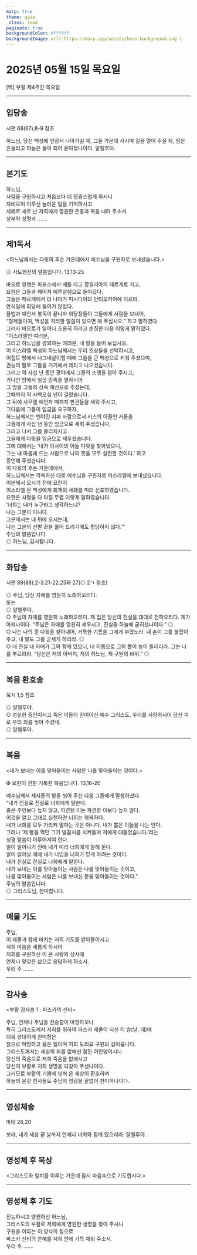 ```yaml
---
marp: true
theme: gaia
_class: lead
paginate: true
backgroundColor: #ffffff
backgroundImage: url('https://marp.app/assets/hero-background.svg')
---
```


# 2025년 05월 15일 목요일

[백] 부활 제4주간 목요일  




---

## 입당송

시편 68(67),8-9 참조

하느님, 당신 백성에 앞장서 나아가실 제, 그들 가운데 사시며 길을 열어 주실 제, 땅은 흔들리고 하늘은 물이 되어 쏟아졌나이다. 알렐루야.  
  


---

## 본기도

하느님,  
사람을 구원하시고 처음보다 더 영광스럽게 하시니  
자비로이 이루신 놀라운 일을 기억하시고  
세례로 새로 난 저희에게 영원한 은총과 복을 내려 주소서.  
성부와 성령과 …….  
  


---

## 제1독서

<하느님께서는 다윗의 후손 가운데에서 예수님을 구원자로 보내셨습니다.>

▥ 사도행전의 말씀입니다. 13,13-25

바오로 일행은 파포스에서 배를 타고 팜필리아의 페르게로 가고,  
요한은 그들과 헤어져 예루살렘으로 돌아갔다.  
그들은 페르게에서 더 나아가 피시디아의 안티오키아에 이르러,  
안식일에 회당에 들어가 앉았다.  
율법과 예언서 봉독이 끝나자 회당장들이 그들에게 사람을 보내어,  
“형제들이여, 백성을 격려할 말씀이 있으면 해 주십시오.” 하고 말하였다.  
그러자 바오로가 일어나 조용히 하라고 손짓한 다음 이렇게 말하였다.  
“이스라엘인 여러분,  
그리고 하느님을 경외하는 여러분, 내 말을 들어 보십시오.  
이 이스라엘 백성의 하느님께서는 우리 조상들을 선택하시고,  
이집트 땅에서 나그네살이할 때에 그들을 큰 백성으로 키워 주셨으며,  
권능의 팔로 그들을 거기에서 데리고 나오셨습니다.  
그리고 약 사십 년 동안 광야에서 그들의 소행을 참아 주시고,  
가나안 땅에서 일곱 민족을 멸하시어  
그 땅을 그들의 상속 재산으로 주셨는데,  
그때까지 약 사백오십 년이 걸렸습니다.  
그 뒤에 사무엘 예언자 때까지 판관들을 세워 주시고,  
그다음에 그들이 임금을 요구하자,  
하느님께서는 벤야민 지파 사람으로서 키스의 아들인 사울을  
그들에게 사십 년 동안 임금으로 세워 주셨습니다.  
그러고 나서 그를 물리치시고  
그들에게 다윗을 임금으로 세우셨습니다.  
그에 대해서는 ‘내가 이사이의 아들 다윗을 찾아냈으니,  
그는 내 마음에 드는 사람으로 나의 뜻을 모두 실천할 것이다.’ 하고  
증언해 주셨습니다.  
이 다윗의 후손 가운데에서,  
하느님께서는 약속하신 대로 예수님을 구원자로 이스라엘에 보내셨습니다.  
이분께서 오시기 전에 요한이  
이스라엘 온 백성에게 회개의 세례를 미리 선포하였습니다.  
요한은 사명을 다 마칠 무렵 이렇게 말하였습니다.  
‘너희는 내가 누구라고 생각하느냐?  
나는 그분이 아니다.  
그분께서는 내 뒤에 오시는데,  
나는 그분의 신발 끈을 풀어 드리기에도 합당하지 않다.’”  
주님의 말씀입니다.  
◎ 하느님, 감사합니다.  
  


---

## 화답송

시편 89(88),2-3.21-22.25와 27(◎ 2ㄱ 참조)

◎ 주님, 당신 자애를 영원히 노래하오리다.  
또는  
◎ 알렐루야.  
○ 주님의 자애를 영원히 노래하오리다. 제 입은 당신의 진실을 대대로 전하오리다. 제가 아뢰나이다. “주님은 자애를 영원히 세우시고, 진실을 하늘에 굳히셨나이다.” ◎  
○ 나는 나의 종 다윗을 찾아내어, 거룩한 기름을 그에게 부었노라. 내 손이 그를 붙잡아 주고, 내 팔도 그를 굳세게 하리라. ◎  
○ 내 진실 내 자애가 그와 함께 있으니, 내 이름으로 그의 뿔이 높이 들리리라. 그는 나를 부르리라. “당신은 저의 아버지, 저의 하느님, 제 구원의 바위.” ◎  
  


---

## 복음 환호송

묵시 1,5 참조

◎ 알렐루야.  
○ 성실한 증인이시고 죽은 이들의 맏이이신 예수 그리스도, 우리를 사랑하시어 당신 피로 우리 죄를 씻어 주셨네.  
◎ 알렐루야.  
  


---

## 복음

<내가 보내는 이를 맞아들이는 사람은 나를 맞아들이는 것이다.>

✠ 요한이 전한 거룩한 복음입니다. 13,16-20

예수님께서 제자들의 발을 씻어 주신 다음 그들에게 말씀하셨다.  
“내가 진실로 진실로 너희에게 말한다.  
종은 주인보다 높지 않고, 파견된 이는 파견한 이보다 높지 않다.  
이것을 알고 그대로 실천하면 너희는 행복하다.  
내가 너희를 모두 가리켜 말하는 것은 아니다. 내가 뽑은 이들을 나는 안다.  
그러나 ‘제 빵을 먹던 그가 발꿈치를 치켜들며 저에게 대들었습니다.’라는  
성경 말씀이 이루어져야 한다.  
일이 일어나기 전에 내가 미리 너희에게 말해 둔다.  
일이 일어날 때에 내가 나임을 너희가 믿게 하려는 것이다.  
내가 진실로 진실로 너희에게 말한다.  
내가 보내는 이를 맞아들이는 사람은 나를 맞아들이는 것이고,  
나를 맞아들이는 사람은 나를 보내신 분을 맞아들이는 것이다.”  
주님의 말씀입니다.  
◎ 그리스도님, 찬미합니다.  
  


---

## 예물 기도

주님,  
이 제물과 함께 바치는 저희 기도를 받아들이시고  
저희 마음을 새롭게 하시어  
저희를 구원하신 이 큰 사랑의 성사에  
언제나 맞갖은 삶으로 응답하게 하소서.  
우리 주 …….  
  


---

## 감사송

<부활 감사송 1 : 파스카의 신비>

주님, 언제나 주님을 찬송함이 마땅하오나  
특히 그리스도께서 저희를 위하여 파스카 제물이 되신 이 밤(날, 때)에  
더욱 성대하게 찬미함은  
참으로 마땅하고 옳은 일이며 저희 도리요 구원의 길이옵니다.  
그리스도께서는 세상의 죄를 없애신 참된 어린양이시니  
당신의 죽음으로 저희 죽음을 없애시고  
당신의 부활로 저희 생명을 되찾아 주셨나이다.  
그러므로 부활의 기쁨에 넘쳐 온 세상이 환호하며  
하늘의 온갖 천사들도 주님의 영광을 끝없이 찬미하나이다.  
  


---

## 영성체송

마태 28,20

보라, 내가 세상 끝 날까지 언제나 너희와 함께 있으리라. 알렐루야.  
  


---

## 영성체 후 묵상

<그리스도와 일치를 이루는 가운데 잠시 마음속으로 기도합시다.>  


---

## 영성체 후 기도

전능하시고 영원하신 하느님,  
그리스도의 부활로 저희에게 영원한 생명을 찾아 주시니  
구원을 이루는 이 양식의 힘으로  
파스카 신비의 은혜를 저희 안에 가득 채워 주소서.  
우리 주 …….